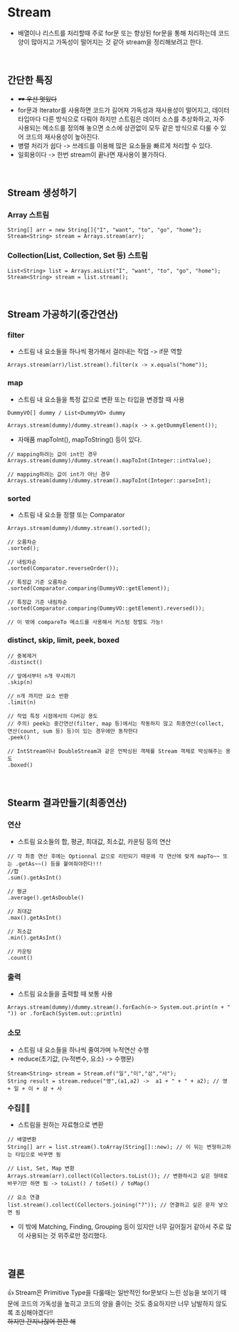 # Stream
- 배열이나 리스트를 처리할때 주로 for문 또는 향상된 for문을 통해 처리하는데 코드 양이 많아지고 가독성이 떨어지는 것 같아 stream을 정리해보려고 한다.
<br>

## 간단한 특징
- ~~🕶 우선 멋있다~~
- for문과 Iterator를 사용하면 코드가 길어져 가독성과 재사용성이 떨어지고, 데이터 타입마다 다른 방식으로 다뤄야 하지만 스트림은 데이터 소스를 추상화하고, 자주 사용되는 메소드를 정의해 놓으면 소스에 상관없이 모두 같은 방식으로 다룰 수 있어 코드의 재사용성이 높아진다.
- 병렬 처리가 쉽다 -> 쓰레드를 이용해 많은 요소들을 빠르게 처리할 수 있다.
- 일회용이다 -> 한번 stream이 끝나면 재사용이 불가하다.
<br>

## Stream 생성하기
### Array 스트림
```
String[] arr = new String[]{"I", "want", "to", "go", "home"};
Stream<String> stream = Arrays.stream(arr);
```

### Collection(List, Collection, Set 등) 스트림
```
List<String> list = Arrays.asList("I", "want", "to", "go", "home");
Stream<String> stream = list.stream();
```
<br>

## Stream 가공하기(중간연산)
### filter
- 스트림 내 요소들을 하나씩 평가해서 걸러내는 작업 -> if문 역할
```
Arrays.stream(arr)/list.stream().filter(x -> x.equals("home"));
```

### map
- 스트림 내 요소들을 특정 값으로 변환 또는 타입을 변경할 때 사용
```
DummyVO[] dummy / List<DummyVO> dummy

Arrays.stream(dummy)/dummy.stream().map(x -> x.getDummyElement());
```

- 자매품 mapToInt(), mapToString() 등이 있다.
```
// mapping하려는 값이 int인 경우
Arrays.stream(dummy)/dummy.stream().mapToInt(Integer::intValue);

// mapping하려는 값이 int가 아닌 경우
Arrays.stream(dummy)/dummy.stream().mapToInt(Integer::parseInt);
```

### sorted
- 스트림 내 요소들 정렬 또는 Comparator
```
Arrays.stream(dummy)/dummy.stream().sorted();

// 오름차순
.sorted();

// 내림차순
.sorted(Comparator.reverseOrder());

// 특정값 기준 오름차순
.sorted(Comparator.comparing(DummyVO::getElement));

// 특정값 기준 내림차순
.sorted(Comparator.comparing(DummyVO::getElement).reversed());

// 이 밖에 compareTo 메소드를 사용해서 커스텀 정렬도 가능!
```

### distinct, skip, limit, peek, boxed
```
// 중복제거
.distinct()

// 앞에서부터 n개 무시하기
.skip(n)

// n개 까지만 요소 반환
.limit(n)

// 작업 특정 시점에서의 디버깅 용도
// 주의) peek는 중간연산(filter, map 등)에서는 작동하지 않고 최종연산(collect, 연산(count, sum 등) 등)이 있는 경우에만 동작한다
.peek()

// IntStream이나 DoubleStream과 같은 언박싱된 객체를 Stream 객체로 박싱해주는 용도
.boxed()
```
<br>

## Stearm 결과만들기(최종연산)
### 연산
- 스트림 요소들의 합, 평균, 최대값, 최소값, 카운팅 등의 연산
```
// 각 최종 연산 후에는 Optionnal 값으로 리턴되기 때문에 각 연산에 맞게 mapTo~~ 또는 .getAs~~() 등을 붙여줘야한다!!!
//합
.sum().getAsInt()

// 평균
.average().getAsDouble()

// 최대값
.max().getAsInt()

// 최소값
.min().getAsInt()

// 카운팅
.count()
```

### 출력
- 스트림 요소들을 출력할 때 보통 사용
```
Arrays.stream(dummy)/dummy.stream().forEach(n-> System.out.print(n + " ")) or .forEach(System.out::println)
```

### 소모
- 스트림 내 요소들을 하나씩 줄여가며 누적연산 수행
- reduce(초기값, (누적변수, 요소) -> 수행문)
```
Stream<String> stream = Stream.of("일","이","삼","사");
String result = stream.reduce("영",(a1,a2) ->  a1 + " + " + a2); // 영 + 일 + 이 + 삼 + 사
```

### 수집🌟🌟
- 스트림을 원하는 자료형으로 변환
```
// 배열변환
String[] arr = list.stream().toArray(String[]::new); // 이 뒤는 변형하고하는 타입으로 바꾸면 됨

// List, Set, Map 변환
Arrays.stream(arr).collect(Collectors.toList()); // 변환하시고 싶은 형태로 바꾸기만 하면 됨 -> toList() / toSet() / toMap()

// 요소 연결
list.stream().collect(Collectors.joining("?")); // 연결하고 싶은 문자 넣으면 됨
```
- 이 밖에 Matching, Finding, Grouping 등이 있지만 너무 길어질거 같아서 주로 많이 사용되는 것 위주로만 정리했다.
<br>

## 결론
👍 Stream은 Primitive Type을 다룰때는 일반적인 for문보다 느린 성능을 보이기 때문에 코드의 가독성을 높히고 코드의 양을 줄이는 것도 중요하지만 너무 남발하지 않도록 조심해야겠다!!<br>
~~하지만 간지나잖어 한잔 해~~
